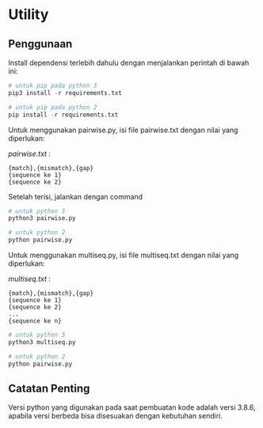 # Utility

## Penggunaan

Install dependensi terlebih dahulu dengan menjalankan perintah di bawah ini:

```python
# untuk pip pada python 3
pip3 install -r requirements.txt

# untuk pip pada python 2
pip install -r requirements.txt
```

Untuk menggunakan pairwise.py, isi file pairwise.txt dengan nilai yang diperlukan:

_pairwise.txt_ :

```
{match},{mismatch},{gap}
{sequence ke 1}
{sequence ke 2}
```

Setelah terisi, jalankan dengan command

```python
# untuk python 3
python3 pairwise.py

# untuk python 2
python pairwise.py
```

Untuk menggunakan multiseq.py, isi file multiseq.txt dengan nilai yang diperlukan:

_multiseq.txt_ :

```
{match},{mismatch},{gap}
{sequence ke 1}
{sequence ke 2}
...
{sequence ke n}
```

```python
# untuk python 3
python3 multiseq.py

# untuk python 2
python pairwise.py
```

## Catatan Penting

Versi python yang digunakan pada saat pembuatan kode adalah versi 3.8.6, apabila versi berbeda bisa disesuakan dengan kebutuhan sendiri.
